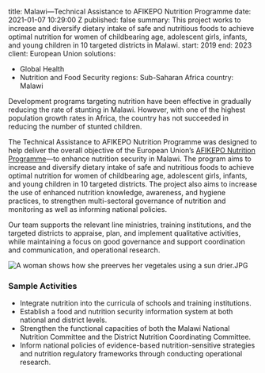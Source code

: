 
title: Malawi—Technical Assistance to AFIKEPO Nutrition Programme
date: 2021-01-07 10:29:00 Z
published: false
summary: This project works to increase and diversify dietary intake of safe and nutritious
  foods to achieve optimal nutrition for women of childbearing age, adolescent girls,
  infants, and young children in 10 targeted districts in Malawi.
start: 2019
end: 2023
client: European Union
solutions:
- Global Health
- Nutrition and Food Security
regions: Sub-Saharan Africa
country: Malawi


Development programs targeting nutrition have been effective in gradually reducing the rate of stunting in Malawi. However, with one of the highest population growth rates in Africa, the country has not succeeded in reducing the number of stunted children.

The Technical Assistance to AFIKEPO Nutrition Programme was designed to help deliver the overall objective of the European Union’s [AFIKEPO Nutrition Programme](https://www.naosupportmw.org/programmes/nutrition-and-food-security/afikepo)—to enhance nutrition security in Malawi. The program aims to increase and diversify dietary intake of safe and nutritious foods to achieve optimal nutrition for women of childbearing age, adolescent girls, infants, and young children in 10 targeted districts. The project also aims to increase the use of enhanced nutrition knowledge, awareness, and hygiene practices, to strengthen multi-sectoral governance of nutrition and monitoring as well as informing national policies.

Our team supports the relevant line ministries, training institutions, and the targeted districts to appraise, plan, and implement qualitative activities, while maintaining a focus on good governance and support coordination and communication, and operational research.

![A woman shows how she preerves her vegetales using a sun drier.JPG](/uploads/A%20woman%20shows%20how%20she%20preerves%20her%20vegetales%20using%20a%20sun%20drier.JPG)

### Sample Activities

* Integrate nutrition into the curricula of schools and training institutions.
* Establish a food and nutrition security information system at both national and district levels.
* Strengthen the functional capacities of both the Malawi National Nutrition Committee and the District Nutrition Coordinating Committee.
* Inform national policies of evidence-based nutrition-sensitive strategies and nutrition regulatory frameworks through conducting operational research.
